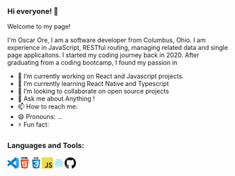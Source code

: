 ### Hi everyone! 👋


Welcome to my page! 

I'm Oscar Ore, I am a software developer from Columbus, Ohio. I am experience in JavaScript, RESTful routing, managing related data and single page applicaitons.    I started my coding journey back in 2020. After graduating from a coding bootcamp, I found my passion in 



- 🔭 I’m currently working on React and Javascript projects. 
- 🌱 I’m currently learning React Native and Typescript 
- 👯 I’m looking to collaborate on open source projects
- 💬 Ask me about Anything ! 
- 📫 How to reach me: 
- 😄 Pronouns: ...
- ⚡ Fun fact: 


### Languages and Tools: 

<img align="left" alt="Visual Studio Code" width="26px" src="https://raw.githubusercontent.com/github/explore/80688e429a7d4ef2fca1e82350fe8e3517d3494d/topics/visual-studio-code/visual-studio-code.png" />
<img align="left" alt="HTML5" width="26px" src="https://raw.githubusercontent.com/github/explore/80688e429a7d4ef2fca1e82350fe8e3517d3494d/topics/html/html.png" />
<img align="left" alt="CSS3" width="26px" src="https://raw.githubusercontent.com/github/explore/80688e429a7d4ef2fca1e82350fe8e3517d3494d/topics/css/css.png" />
<img align="left" alt="JavaScript" width="26px" src="https://raw.githubusercontent.com/github/explore/80688e429a7d4ef2fca1e82350fe8e3517d3494d/topics/javascript/javascript.png" />
<img align="left" alt="React" width="26px" src="https://raw.githubusercontent.com/github/explore/80688e429a7d4ef2fca1e82350fe8e3517d3494d/topics/react/react.png" />
<img align="left" alt="GitHub" width="26px" src="https://raw.githubusercontent.com/github/explore/78df643247d429f6cc873026c0622819ad797942/topics/github/github.png" />
